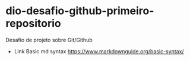 # dio-desafio-github-primeiro-repositorio
Desafio de projeto sobre Git/Github

- Link Basic md syntax https://www.markdownguide.org/basic-syntax/
